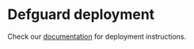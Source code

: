 # Defguard deployment

Check our [documentation](https://defguard.gitbook.io/defguard/features/setting-up-your-instance) for deployment
instructions.
